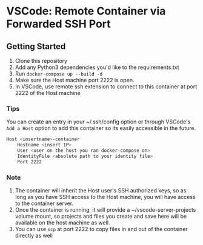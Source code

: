 # VSCode: Remote Container via Forwarded SSH Port

## Getting Started

1. Clone this repository
2. Add any Python3 dependencies you'd like to the requirements.txt
3. Run `docker-compose up --build -d`
4. Make sure the Host machine port 2222 is open.
5. In VSCode, use remote ssh extension to connect to this container at port 2222 of the Host machine

### Tips
You can create an entry in your ~/.ssh/config option or through VSCode's `Add a Host` option to add this container so its easily accessible in the future.

```bash
Host <insertname>-container
    Hostname <insert IP>
    User <user on the host you ran docker-compose on>
    IdentityFile <absolute path to your identity file>
    Port 2222
```

### Note
1. The container will inherit the Host user's SSH authorized keys, so as long as you have SSH access to the Host machine, you will have access to the container server.
2. Once the container is running, it will provide a ~/vscode-server-projects volume mount, so projects and files you create and save here will be available on the host machine as well.
3. You can use `scp` at port 2222 to copy files in and out of the container directly as well

